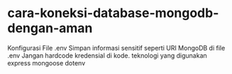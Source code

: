 # cara-koneksi-database-mongodb-dengan-aman
Konfigurasi File .env
Simpan informasi sensitif seperti URI MongoDB di file .env
Jangan hardcode kredensial di kode.
teknologi yang digunakan
express
mongoose 
dotenv

